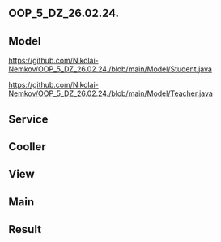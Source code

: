 ## OOP_5_DZ_26.02.24.

## Model

https://github.com/Nikolai-Nemkov/OOP_5_DZ_26.02.24./blob/main/Model/Student.java

https://github.com/Nikolai-Nemkov/OOP_5_DZ_26.02.24./blob/main/Model/Teacher.java




## Service


## Cooller


## View


## Main

## Result
